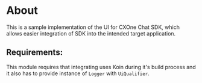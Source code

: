 # About

This is a sample implementation of the UI for CXOne Chat SDK, which allows easier integration of SDK into
the intended target application.

## Requirements:

This module requires that integrating uses Koin during it's build process and it also has to provide instance of `Logger`
with `UiQualifier`.
